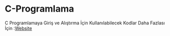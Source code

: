 # C-Programlama

C Programlamaya Giriş ve Alıştırma İçin Kullanılabilecek Kodlar
Daha Fazlası İçin :[Website](https://ahmedkececi.com)
